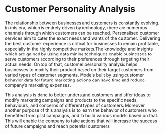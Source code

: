 # Customer Personality Analysis

The relationship between businesses and customers is constantly evolving.
In this era, which is entirely driven by technology, there are numerous channels through which customers can be reached. Personalised customer services
aim to cater the exact needs and wants of the customer. Delivering the best
customer experience is critical for businesses to remain profitable, especially in
the highly competitive markets.The knowledge and insights which are gained by
using data mining techniques enable businesses to serve customers according to
their preferences through targeting their actual needs. On top of that, customer
personality analysis helps businesses to modify their product based on their target customers from varied types of customer segments. Models built by using
customer behavior data for future marketing actions can save time and reduce
company’s marketing expenses.

This analysis is done to better understand customers and offer ideas to modify marketing campaigns and products to the specific needs, behaviours, and
concerns of different types of customers. Moreover, another purpose of this analysis is to learn the behavior of customers who benefited from past campaigns,
and to build various models based on that. This will enable the company to take
actions that will increase the success of future campaigns and reach potential
customers
